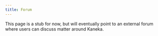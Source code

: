 ```yaml
---
title: Forum
---
```


This page is a stub for now, but will eventually point to an external forum where users can discuss matter around Kaneka.